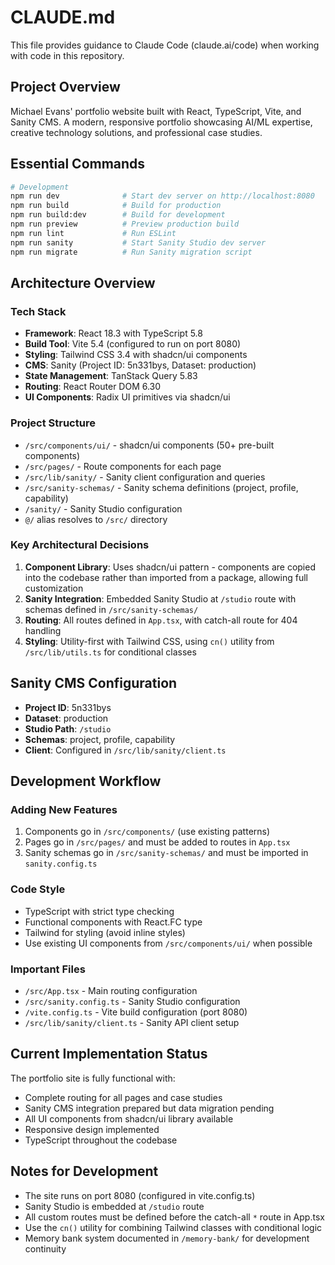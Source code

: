 # CLAUDE.md

This file provides guidance to Claude Code (claude.ai/code) when working with code in this repository.

## Project Overview

Michael Evans' portfolio website built with React, TypeScript, Vite, and Sanity CMS. A modern, responsive portfolio showcasing AI/ML expertise, creative technology solutions, and professional case studies.

## Essential Commands

```bash
# Development
npm run dev              # Start dev server on http://localhost:8080
npm run build            # Build for production
npm run build:dev        # Build for development
npm run preview          # Preview production build
npm run lint             # Run ESLint
npm run sanity           # Start Sanity Studio dev server
npm run migrate          # Run Sanity migration script
```

## Architecture Overview

### Tech Stack
- **Framework**: React 18.3 with TypeScript 5.8
- **Build Tool**: Vite 5.4 (configured to run on port 8080)
- **Styling**: Tailwind CSS 3.4 with shadcn/ui components
- **CMS**: Sanity (Project ID: 5n331bys, Dataset: production)
- **State Management**: TanStack Query 5.83
- **Routing**: React Router DOM 6.30
- **UI Components**: Radix UI primitives via shadcn/ui

### Project Structure
- `/src/components/ui/` - shadcn/ui components (50+ pre-built components)
- `/src/pages/` - Route components for each page
- `/src/lib/sanity/` - Sanity client configuration and queries
- `/src/sanity-schemas/` - Sanity schema definitions (project, profile, capability)
- `/sanity/` - Sanity Studio configuration
- `@/` alias resolves to `/src/` directory

### Key Architectural Decisions
1. **Component Library**: Uses shadcn/ui pattern - components are copied into the codebase rather than imported from a package, allowing full customization
2. **Sanity Integration**: Embedded Sanity Studio at `/studio` route with schemas defined in `/src/sanity-schemas/`
3. **Routing**: All routes defined in `App.tsx`, with catch-all route for 404 handling
4. **Styling**: Utility-first with Tailwind CSS, using `cn()` utility from `/src/lib/utils.ts` for conditional classes

## Sanity CMS Configuration

- **Project ID**: 5n331bys
- **Dataset**: production
- **Studio Path**: `/studio`
- **Schemas**: project, profile, capability
- **Client**: Configured in `/src/lib/sanity/client.ts`

## Development Workflow

### Adding New Features
1. Components go in `/src/components/` (use existing patterns)
2. Pages go in `/src/pages/` and must be added to routes in `App.tsx`
3. Sanity schemas go in `/src/sanity-schemas/` and must be imported in `sanity.config.ts`

### Code Style
- TypeScript with strict type checking
- Functional components with React.FC type
- Tailwind for styling (avoid inline styles)
- Use existing UI components from `/src/components/ui/` when possible

### Important Files
- `/src/App.tsx` - Main routing configuration
- `/src/sanity.config.ts` - Sanity Studio configuration
- `/vite.config.ts` - Vite build configuration (port 8080)
- `/src/lib/sanity/client.ts` - Sanity API client setup

## Current Implementation Status

The portfolio site is fully functional with:
- Complete routing for all pages and case studies
- Sanity CMS integration prepared but data migration pending
- All UI components from shadcn/ui library available
- Responsive design implemented
- TypeScript throughout the codebase

## Notes for Development

- The site runs on port 8080 (configured in vite.config.ts)
- Sanity Studio is embedded at `/studio` route
- All custom routes must be defined before the catch-all `*` route in App.tsx
- Use the `cn()` utility for combining Tailwind classes with conditional logic
- Memory bank system documented in `/memory-bank/` for development continuity